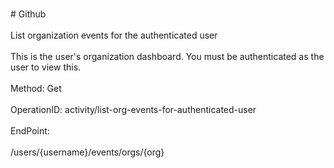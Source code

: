 <br>#     Github</br>
<br>List organization events for the authenticated user</br>
<br>This is the user's organization dashboard. You must be authenticated as the user to view this.</br>
<br>Method: Get</br>
<br>OperationID: activity/list-org-events-for-authenticated-user</br>
<br>EndPoint:</br>
<br>/users/{username}/events/orgs/{org}</br>
